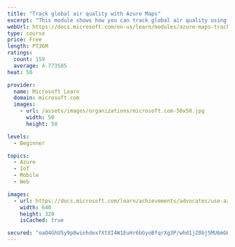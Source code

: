 ```yaml
---
title: "Track global air quality with Azure Maps"
excerpt: "This module shows how you can track global air quality using the Azure Maps Web SDK and pollution data from a third-party air quality API."
webUrl: https://docs.microsoft.com/en-us/learn/modules/azure-maps-track-air-pollution/
type: course
price: Free
length: PT36M
ratings:
  count: 159
  average: 4.773585
heat: 50

provider:
  name: Microsoft Learn
  domain: microsoft.com
  images:
    - url: /assets/images/organizations/microsoft.com-50x50.jpg
      width: 50
      height: 50

levels:
  - Beginner

topics:
  - Azure
  - IoT
  - Mobile
  - Web

images:
  - url: https://docs.microsoft.com/learn/achievements/advocates/use-azure-maps-to-track-air-pollution-social.png
    width: 640
    height: 320
    isCached: true

secured: "oaO4GhU5y9p8winhdexfXtXI4W1EuHr6bGyoBfqrXg3P/whd1jZ0bj5MU6mGKnYb2AZdpogJRP9ON+VqfavsnA1pwxoIFK0EGW2WKPd3x4yBGhUSfxdNjhcpTHPiIE+q3JQJ8M5pN/d1m8/yt/QuYhYk5Md/H4AMMW1ymxcafopLplYkOXZtPg6Xx/tbZaT1FhAcxq+LJva5EVlK67c1syFSAV79ICE4tXwz7zNdSE+d55QVvzWh4c+byAE+Wp+0XCy4hDdFIXlVXyQf+IkZVgWo4+SBkP5ODkoRge2MViTLOiVEpzzS1+Ka9WukLnSIXnPlN32gLI8a9Jg89LEufGH1XqFQN/K8K03GUDukcwjqnyp59ZR60faI10OiyTe8/p0p1YM4Myf7vIyCqFz+ug8qP3Dyl4XiTvtZ7t2YXXE=;kWq+PNF0bwGQFbpv+lSzzQ=="
---
```


